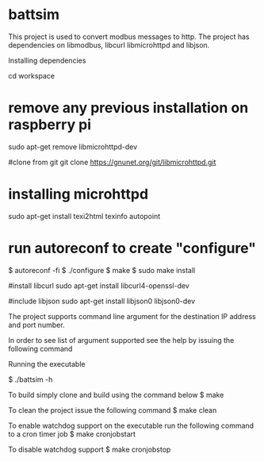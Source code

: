 # battsim

This project is used to convert modbus messages to http. The project has dependencies on libmodbus, libcurl
libmicrohttpd and libjson.

Installing dependencies

cd workspace
# remove any previous installation on raspberry pi
sudo apt-get remove libmicrohttpd-dev 

#clone from git
git clone https://gnunet.org/git/libmicrohttpd.git

# installing microhttpd
sudo apt-get install texi2html texinfo autopoint

# run autoreconf to create "configure"
$ autoreconf -fi
$ ./configure
$ make
$ sudo make install

#install libcurl
sudo apt-get install libcurl4-openssl-dev

#include libjson
sudo apt-get install libjson0 libjson0-dev

The project supports command line argument for the destination IP address and port number.

In order to see list of argument supported see the help by issuing the following command

Running the executable

$ ./battsim -h

To build simply clone and build using the command below 
$ make 

To clean the project issue the following command 
$ make clean

To enable watchdog support on the executable run the following command to a cron timer job
$ make cronjobstart

To disable watchdog support
$ make cronjobstop

